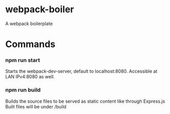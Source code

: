 # webpack-boiler
A webpack boilerplate

# Commands

### npm run start
Starts the webpack-dev-server, default to localhost:8080. Accessible at LAN IPv4:8080 as well.

### npm run build
Builds the source files to be served as static content like through Express.js
Built files will be under /build
